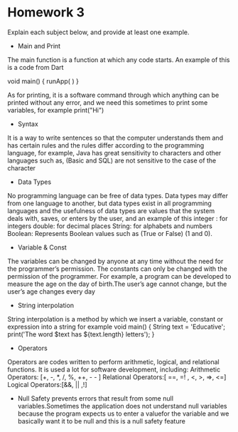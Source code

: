 # Homework 3

Explain each subject below, and provide at least one example.

* Main and Print
  
The main function is a function at which any code starts.
 An example of this is a code from Dart 
 
  void main() {
  runApp(
  )
   }

As for printing, it is a software command through which anything can be printed without any error,
 and we need this sometimes to print some variables, for example print("Hi")

* Syntax

It is a way to write sentences so that the computer understands them and has certain rules and the rules differ according to the programming language, for example,
Java has great sensitivity to characters and other languages such as,
(Basic and SQL) are not sensitive to the case of the character

* Data Types

 No programming language can be free of data types. Data types may differ from one language to another,
 but data types exist in all programming languages and the usefulness of data types are values that the system deals with, saves, or enters by the user, and an example of this
integer : for integers
double: for decimal places
String: for alphabets and numbers
Boolean: Represents Boolean values such as (True or False) (1 and 0).

* Variable  & Const
 
The variables can be changed by anyone at any time without the need for the programmer’s permission. The constants can only be changed with the permission of the programmer.
For example, a program can be developed to measure the age on the day of birth.The user’s age cannot change, but the user’s age changes every day

* String interpolation
 
String interpolation is a method by which we insert a variable,
constant or expression into a string for example
void main() {
 String text = 'Educative';
 print('The word $text has ${text.length} letters'); 
}

* Operators

Operators are codes written to perform arithmetic,
logical, and relational functions. It is used a lot for software development,
including:
Arithmetic Operators: [+, -, *, /, %, ++, - - ]
Relational Operators:[ ==, =! , <, >, =>, <=]
Logical Operators:[&&, || ,!]
 
* Null Safety
prevents errors that result from some null variables.Sometimes the application does not understand null variables because the program expects us to enter a valuefor the variable and we basically want it to be null and this is a null safety feature
